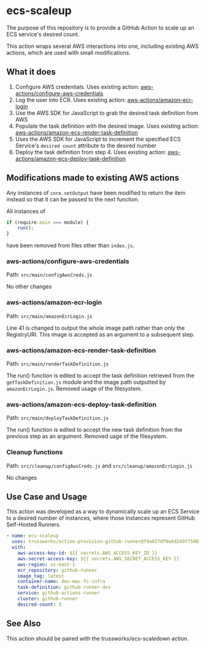 # ecs-scaleup

The purpose of this repository is to provide a GitHub Action to
scale up an ECS service's desired count.

This action wraps several AWS interactions into one, including existing AWS actions,
which are used with small modifications.

## What it does

1. Configure AWS credentials. Uses existing action:
 [aws-actions/configure-aws-credentials](https://github.com/aws-actions/configure-aws-credentials)
2. Log the user into ECR. Uses existing action:
 [aws-actions/amazon-ecr-login](https://github.com/aws-actions/amazon-ecr-login)
3. Use the AWS SDK for JavaScript to grab the desired task definition from AWS
4. Populate the task definition with the desired image. Uses existing action: [aws-actions/amazon-ecs-render-task-definition](https://github.com/aws-actions/amazon-ecs-render-task-definition)
5. Uses the AWS SDK for JavaScript to increment the specified ECS Service's
`desired count` attribute to the desired number
6. Deploy the task definition from step 4. Uses existing action: [aws-actions/amazon-ecs-deploy-task-definition](https://github.com/aws-actions/amazon-ecs-deploy-task-definition)

## Modifications made to existing AWS actions

Any instances of `core.setOutput` have been modified to return
 the item instead so that it can be passed to the next function.

All instances of

```js
if (require.main === module) {
    run();
}
```

have been removed from files other than `index.js`.

### aws-actions/configure-aws-credentials

Path: `src/main/configAwsCreds.js`

No other changes

### aws-actions/amazon-ecr-login

Path: `src/main/amazonEcrLogin.js`

Line 41 is changed to output the whole image path rather than only the RegistryURI.
 This image is accepted as an argument to a subsequent step.

### aws-actions/amazon-ecs-render-task-definition

Path: `src/main/renderTaskDefinition.js`

The run() function is edited to accept the task definition retrieved from
 the `getTaskDefinition.js` module and the image path outputted by `amazonEcrLogin.js`.
Removed usage of the filesystem.

### aws-actions/amazon-ecs-deploy-task-definition

Path: `src/main/deployTaskDefinition.js`

The run() function is edited to accept the new task definition from
 the previous step as an argument. Removed uage of the filesystem.

### Cleanup functions

Path: `src/cleanup/configAwsCreds.js` and `src/cleanup/amazonEcrLogin.js`

No changes

## Use Case and Usage

This action was developed as a way to dynamically scale up an ECS Service to a
desired number of instances, where those instances represent GitHub Self-Hosted Runners.

```yaml
- name: ecs-scaleup
  uses: trussworks/action-provision-github-runner@f9a837df0e6d249f759016d5e31bf6e8ec204188
  with:
    aws-access-key-id: ${{ secrets.AWS_ACCESS_KEY_ID }}
    aws-secret-access-key: ${{ secrets.AWS_SECRET_ACCESS_KEY }}
    aws-region: us-east-1
    ecr_repository: github-runner
    image_tag: latest
    container-name: dev-mac-fc-infra
    task-definition: github-runner-dev
    service: github-actions-runner
    cluster: github-runner
    desired-count: 3
```

## See Also

This action should be paired with the trussworks/ecs-scaledown action.
